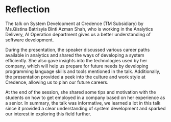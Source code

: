 # Reflection

The talk on System Development at Credence (TM Subsidiary) by Ms.Qistina Batrisyia Binti Azman Shah, who is working in the Analytics Delivery, AI Operation department gives us a better understanding of software development. 

During the presentation, the speaker discussed various career paths available in analytics and shared the ways of developing a system efficiently. She also gave insights into the technologies used by her company, which will help us prepare for future needs by developing programming language skills and tools mentioned in the talk. Additionally, the presentation provided a peek into the culture and work style at Credence, allowing us to plan our future careers.

At the end of the session, she shared some tips and motivation with the students on how to get employed in a company based on her experience as a senior. In summary, the talk was informative, we learned a lot in this talk since it provided a clear understanding of system development and sparked our interest in exploring this field further.
